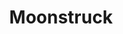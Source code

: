 ---
title: "Moonstruck"
year: 1987
rating: 3.5
stars: "★★★½"
rewatched: false
permalink: "moonstruck"
watched_on: 2021-03-07
---